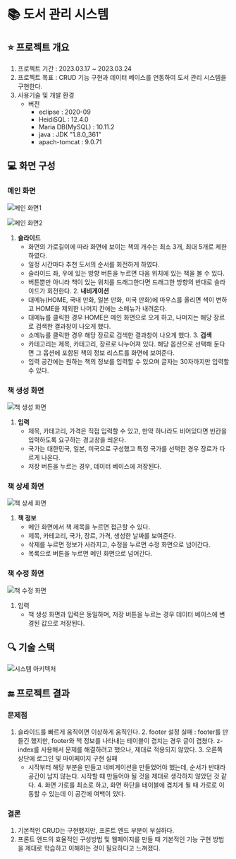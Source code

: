 # 📚 도서 관리 시스템

## ⭐ **프로젝트 개요**

1. 프로젝트 기간 : 2023.03.17 ~ 2023.03.24
2. 프로젝트 목표 : CRUD 기능 구현과 데이터 베이스를 연동하여 도서 관리 시스템을 구현한다.
3. 사용기술 및 개발 환경
    - 버전
        - eclipse : 2020-09
        - HeidiSQL : 12.4.0
        - Maria DB(MySQL) : 10.11.2
        - java : JDK "1.8.0_361"
        - apach-tomcat : 9.0.71

## 💻 **화면 구성**

### **메인 화면**
    
    
   ![메인 화면1](https://github.com/simple0710/Book-Management-System/blob/main/image/main_page1.png)
    
   ![메인 화면2](https://github.com/simple0710/Book-Management-System/blob/main/image/main_page2.png)
    
   1. **슬라이드**
        - 화면의 가로길이에 따라 화면에 보이는 책의 개수는 최소 3개, 최대 5개로 제한하였다.
        - 일정 시간마다 추천 도서의 순서를 회전하게 하였다.
        - 슬라이드 좌, 우에 있는 방향 버튼을 누르면 다음 위치에 있는 책을 볼 수 있다.
        - 버튼뿐만 아니라 책이 있는 위치를 드래그한다면 드래그한 방향의 반대로 슬라이드가 회전한다.
    2. **내비게이션**
        - 대메뉴(HOME, 국내 만화, 일본 만화, 미국 만화)에 마우스를 올리면 색이 변하고 HOME을 제외한 나머지 칸에는 소메뉴가 내려온다.
        - 대메뉴를 클릭한 경우 HOME은 메인 화면으로 오게 하고, 나머지는 해당 장르로 검색한 결과창이 나오게 했다.
        - 소메뉴를 클릭한 경우 해당 장르로 검색한 결과창이 나오게 했다.
    3. **검색**
        - 카테고리는 제목, 카테고리, 장르로 나누어져 있다. 해당 옵션으로 선택해 둔다면 그 옵션에 포함된 책의 정보 리스트를 화면에 보여준다.
        - 입력 공간에는 원하는 책의 정보를 입력할 수 있으며 글자는 30자까지만 입력할 수 있다.
### **책 생성 화면**
    
   ![책 생성 화면](https://github.com/simple0710/Book-Management-System/blob/main/image/create_page1.png)
    
   1. **입력**
        - 제목, 카테고리, 가격은 직접 입력할 수 있고, 만약 하나라도 비어있다면 빈칸을 입력하도록 요구하는 경고창을 띄운다.
        - 국가는 대한민국, 일본, 미국으로 구성했고 특정 국가를 선택한 경우 장르가 다르게 나온다.
        - 저장 버튼을 누르는 경우, 데이터 베이스에 저장된다.
### **책 상세 화면**
    
   ![책 상세 화면](https://github.com/simple0710/Book-Management-System/blob/main/image/detail_page1.png)
    
   1. **책 정보**
        - 메인 화면에서 책 제목을 누르면 접근할 수 있다.
        - 제목, 카테고리, 국가, 장르, 가격, 생성한 날짜를 보여준다.
        - 삭제를 누르면 정보가 사라지고, 수정을 누르면 수정 화면으로 넘어간다.
        - 목록으로 버튼을 누르면 메인 화면으로 넘어간다.
### **책 수정 화면**
    
   ![책 수정 화면](https://github.com/simple0710/Book-Management-System/blob/main/image/update_page1.png)
    
   1. 입력
        - 책 생성 화면과 입력은 동일하며, 저장 버튼을 누르는 경우 데이터 베이스에 변경된 값으로 저장된다.

## 🔍 **기술 스택**
![시스템 아키텍처](https://github.com/simple0710/Book-Management-System/blob/main/image/BookManageMentService_skill_stack.png)

## 🔚 **프로젝트 결과**

### **문제점**
   1. 슬라이드를 빠르게 움직이면 이상하게 움직인다.
    2. footer 설정 실패 : footer를 만들긴 했지만, footer와 책 정보를 나타내는 테이블이 겹치는 경우 글이 겹쳤다. z-index를 사용해서 문제를 해결하려고 했으나, 제대로 적용되지 않았다.
    3. 오른쪽 상단에 로그인 및 마이페이지 구현 실패
        - 시작부터 해당 부분을 만들고 네비게이션을 만들었어야 했는데, 순서가 반대라 공간이 남지 않는다. 시작할 때 만들어야 될 것을 제대로 생각하지 않았던 것 같다.
    4. 화면 가로를 최소로 하고, 화면 하단을 테이블에 겹치게 될 때 가로로 이동할 수 있는데 이 공간에 여백이 있다.

### **결론**
   1. 기본적인 CRUD는 구현했지만, 프론트 엔드 부분이 부실하다.
   2. 프론트 엔드의 효율적인 구성방법 및 웹페이지를 만들 때 기본적인 기능 구현 방법을 제대로 학습하고 이해하는 것이 필요하다고 느껴졌다.
